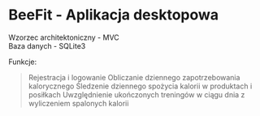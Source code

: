 # BeeFit - Aplikacja desktopowa
Wzorzec architektoniczny - MVC  
Baza danych - SQLite3  

Funkcje:
> Rejestracja i logowanie
> Obliczanie dziennego zapotrzebowania kalorycznego
> Śledzenie dziennego spożycia kalorii w produktach i posiłkach
> Uwzględnienie ukończonych treningów w ciągu dnia z wyliczeniem spalonych kalorii
